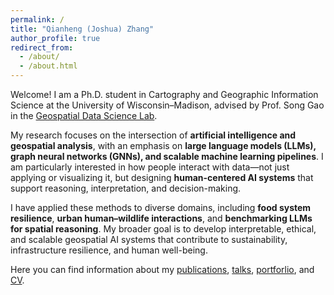 ```yaml
---
permalink: /
title: "Qianheng (Joshua) Zhang"
author_profile: true
redirect_from:
  - /about/
  - /about.html
---
```


Welcome! I am a Ph.D. student in Cartography and Geographic Information Science at the University of Wisconsin–Madison, advised by Prof. Song Gao in the [Geospatial Data Science Lab](https://geods.geography.wisc.edu/).

My research focuses on the intersection of **artificial intelligence and geospatial analysis**, with an emphasis on **large language models (LLMs), graph neural networks (GNNs), and scalable machine learning pipelines**. I am particularly interested in how people interact with data—not just applying or visualizing it, but designing **human-centered AI systems** that support reasoning, interpretation, and decision-making.

I have applied these methods to diverse domains, including **food system resilience**, **urban human–wildlife interactions**, and **benchmarking LLMs for spatial reasoning**. My broader goal is to develop interpretable, ethical, and scalable geospatial AI systems that contribute to sustainability, infrastructure resilience, and human well-being.

Here you can find information about my [publications](/publications/), [talks](/talks/), [portforlio](/_portfolio/), and [CV](/cv/).
